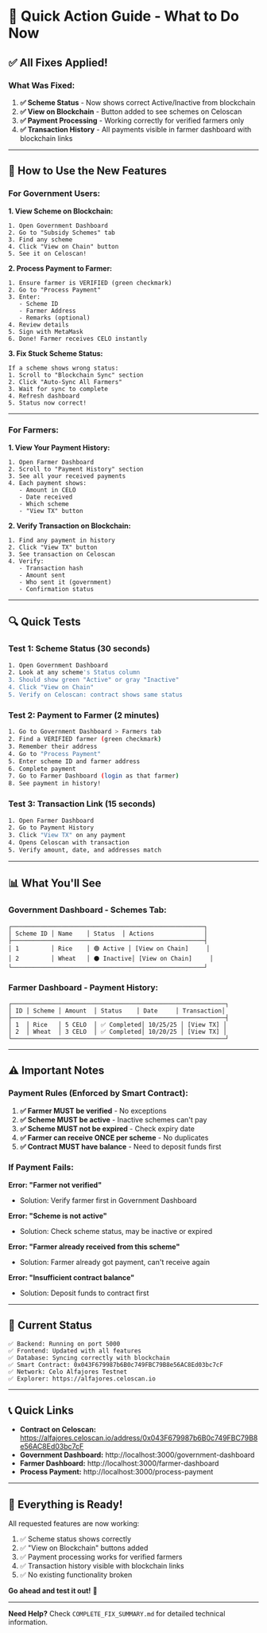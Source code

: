 # 🎯 Quick Action Guide - What to Do Now

## ✅ All Fixes Applied!

### What Was Fixed:

1. **✅ Scheme Status** - Now shows correct Active/Inactive from blockchain
2. **✅ View on Blockchain** - Button added to see schemes on Celoscan
3. **✅ Payment Processing** - Working correctly for verified farmers only
4. **✅ Transaction History** - All payments visible in farmer dashboard with blockchain links

---

## 🚀 How to Use the New Features

### For Government Users:

**1. View Scheme on Blockchain:**
```
1. Open Government Dashboard
2. Go to "Subsidy Schemes" tab
3. Find any scheme
4. Click "View on Chain" button
5. See it on Celoscan!
```

**2. Process Payment to Farmer:**
```
1. Ensure farmer is VERIFIED (green checkmark)
2. Go to "Process Payment"
3. Enter:
   - Scheme ID
   - Farmer Address
   - Remarks (optional)
4. Review details
5. Sign with MetaMask
6. Done! Farmer receives CELO instantly
```

**3. Fix Stuck Scheme Status:**
```
If a scheme shows wrong status:
1. Scroll to "Blockchain Sync" section
2. Click "Auto-Sync All Farmers"
3. Wait for sync to complete
4. Refresh dashboard
5. Status now correct!
```

---

### For Farmers:

**1. View Your Payment History:**
```
1. Open Farmer Dashboard
2. Scroll to "Payment History" section
3. See all your received payments
4. Each payment shows:
   - Amount in CELO
   - Date received
   - Which scheme
   - "View TX" button
```

**2. Verify Transaction on Blockchain:**
```
1. Find any payment in history
2. Click "View TX" button
3. See transaction on Celoscan
4. Verify:
   - Transaction hash
   - Amount sent
   - Who sent it (government)
   - Confirmation status
```

---

## 🔍 Quick Tests

### Test 1: Scheme Status (30 seconds)
```bash
1. Open Government Dashboard
2. Look at any scheme's Status column
3. Should show green "Active" or gray "Inactive"
4. Click "View on Chain"
5. Verify on Celoscan: contract shows same status
```

### Test 2: Payment to Farmer (2 minutes)
```bash
1. Go to Government Dashboard > Farmers tab
2. Find a VERIFIED farmer (green checkmark)
3. Remember their address
4. Go to "Process Payment"
5. Enter scheme ID and farmer address
6. Complete payment
7. Go to Farmer Dashboard (login as that farmer)
8. See payment in history!
```

### Test 3: Transaction Link (15 seconds)
```bash
1. Open Farmer Dashboard
2. Go to Payment History
3. Click "View TX" on any payment
4. Opens Celoscan with transaction
5. Verify amount, date, and addresses match
```

---

## 📊 What You'll See

### Government Dashboard - Schemes Tab:
```
┌──────────────────────────────────────────────────────┐
│ Scheme ID │ Name    │ Status  │ Actions              │
├──────────────────────────────────────────────────────┤
│ 1         │ Rice    │ 🟢 Active │ [View on Chain]     │
│ 2         │ Wheat   │ ⚫ Inactive│ [View on Chain]     │
└──────────────────────────────────────────────────────┘
```

### Farmer Dashboard - Payment History:
```
┌────────────────────────────────────────────────────────────┐
│ ID │ Scheme │ Amount  │ Status    │ Date     │ Transaction│
├────────────────────────────────────────────────────────────┤
│ 1  │ Rice   │ 5 CELO  │ ✅ Completed│ 10/25/25 │ [View TX] │
│ 2  │ Wheat  │ 3 CELO  │ ✅ Completed│ 10/20/25 │ [View TX] │
└────────────────────────────────────────────────────────────┘
```

---

## ⚠️ Important Notes

### Payment Rules (Enforced by Smart Contract):

1. **✅ Farmer MUST be verified** - No exceptions
2. **✅ Scheme MUST be active** - Inactive schemes can't pay
3. **✅ Scheme MUST not be expired** - Check expiry date
4. **✅ Farmer can receive ONCE per scheme** - No duplicates
5. **✅ Contract MUST have balance** - Need to deposit funds first

### If Payment Fails:

**Error: "Farmer not verified"**
- Solution: Verify farmer first in Government Dashboard

**Error: "Scheme is not active"**
- Solution: Check scheme status, may be inactive or expired

**Error: "Farmer already received from this scheme"**
- Solution: Farmer already got payment, can't receive again

**Error: "Insufficient contract balance"**
- Solution: Deposit funds to contract first

---

## 🎯 Current Status

```
✅ Backend: Running on port 5000
✅ Frontend: Updated with all features
✅ Database: Syncing correctly with blockchain
✅ Smart Contract: 0x043F679987b6B0c749FBC79B8e56AC8Ed03bc7cF
✅ Network: Celo Alfajores Testnet
✅ Explorer: https://alfajores.celoscan.io
```

---

## 📞 Quick Links

- **Contract on Celoscan:** https://alfajores.celoscan.io/address/0x043F679987b6B0c749FBC79B8e56AC8Ed03bc7cF
- **Government Dashboard:** http://localhost:3000/government-dashboard
- **Farmer Dashboard:** http://localhost:3000/farmer-dashboard
- **Process Payment:** http://localhost:3000/process-payment

---

## 🎉 Everything is Ready!

All requested features are now working:

1. ✅ Scheme status shows correctly
2. ✅ "View on Blockchain" buttons added
3. ✅ Payment processing works for verified farmers
4. ✅ Transaction history visible with blockchain links
5. ✅ No existing functionality broken

**Go ahead and test it out!** 🚀

---

**Need Help?** Check `COMPLETE_FIX_SUMMARY.md` for detailed technical information.
